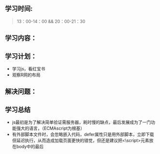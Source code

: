 ## 学习时间:
> 13：00-14：00 && 20：00-21：30
## 学习内容：
## 学习计划：
* 学习js，看红宝书
* 观察R网的布局
## 解决问题：
## 学习总结
* js最初是为了解决简单验证需服务器，耗时慢的缺点，最后发展成为了一门功能强大的语言，（ECMAscript为根基）
*  有外部脚本文件时，会忽略嵌入代码，defer属性只是用外部脚本，立即下载但延迟执行，从而造成加载页面更快的错觉，但还是建议把<\script>元素放在body中的最后
